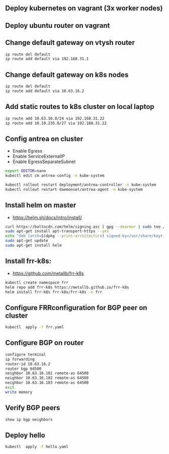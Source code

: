## Deploy kubernetes on vagrant (3x worker nodes)

## Deploy ubuntu router on vagrant


## Change default gateway on vtysh router

```sh
ip route del default 
ip route add default via 192.168.31.1
```

## Change default gateway on k8s nodes

```sh
ip route del default 
ip route add default via 10.63.16.2
```

## Add static routes to k8s cluster on local laptop
```sh
ip route add 10.63.16.0/24 via 192.168.31.22
ip route add 10.10.235.0/27 via 192.168.31.22
```

## Config antrea on cluster
- Enable Egress
- Enable ServiceExternalIP
- Enable EgressSeparateSubnet

```sh
export EDITOR=nano
kubectl edit cm antrea-config -n kube-system

kubectl rollout restart deployment/antrea-controller -n kube-system
kubectl rollout restart daemonset/antrea-agent -n kube-system
```

## Install helm on master
- https://helm.sh/docs/intro/install/

```sh
curl https://baltocdn.com/helm/signing.asc | gpg --dearmor | sudo tee /usr/share/keyrings/helm.gpg > /dev/null
sudo apt-get install apt-transport-https --yes
echo "deb [arch=$(dpkg --print-architecture) signed-by=/usr/share/keyrings/helm.gpg] https://baltocdn.com/helm/stable/debian/ all main" | sudo tee /etc/apt/sources.list.d/helm-stable-debian.list
sudo apt-get update
sudo apt-get install helm
```

## Install frr-k8s:

- https://github.com/metallb/frr-k8s
```sh
kubectl create namespace frr
helm repo add frr-k8s https://metallb.github.io/frr-k8s
helm install frr-k8s frr-k8s/frr-k8s -n frr
```

## Configure FRRconfiguration for BGP peer on cluster
```sh
kubectl  apply -f frr.yaml
```

## Configure BGP on router
```sh
configure terminal
ip forwarding
router-id 10.63.16.2
router bgp 64500
neighbor 10.63.16.101 remote-as 64500
neighbor 10.63.16.102 remote-as 64500
neighbor 10.63.16.103 remote-as 64500
exit
write memory
```


## Verify BGP peers
```sh
show ip bgp neighbors
```

## Deploy hello
```sh
kubectl  apply -f hello.yaml
```